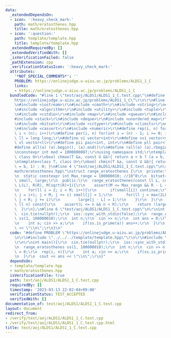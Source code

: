 ```yaml
---
data:
  _extendedDependsOn:
  - icon: ':heavy_check_mark:'
    path: math/eratosthenes.hpp
    title: math/eratosthenes.hpp
  - icon: ':question:'
    path: template/template.hpp
    title: template/template.hpp
  _extendedRequiredBy: []
  _extendedVerifiedWith: []
  _isVerificationFailed: false
  _pathExtension: cpp
  _verificationStatusIcon: ':heavy_check_mark:'
  attributes:
    '*NOT_SPECIAL_COMMENTS*': ''
    PROBLEM: https://onlinejudge.u-aizu.ac.jp/problems/ALDS1_1_C
    links:
    - https://onlinejudge.u-aizu.ac.jp/problems/ALDS1_1_C
  bundledCode: "#line 1 \"test/aoj/ALDS1/ALDS1_1_C.test.cpp\"\n#define PROBLEM \"\
    https://onlinejudge.u-aizu.ac.jp/problems/ALDS1_1_C\"\r\n\r\n#line 1 \"template/template.hpp\"\
    \n#include <iostream>\r\n#include <cmath>\r\n#include <string>\r\n#include <vector>\r\
    \n#include <algorithm>\r\n#include <utility>\r\n#include <tuple>\r\n#include <cstdint>\r\
    \n#include <cstdio>\r\n#include <map>\r\n#include <queue>\r\n#include <set>\r\n\
    #include <stack>\r\n#include <deque>\r\n#include <unordered_map>\r\n#include <unordered_set>\r\
    \n#include <bitset>\r\n#include <cctype>\r\n#include <climits>\r\n#include <functional>\r\
    \n#include <cassert>\r\n#include <numeric>\r\n#define rep(i, n) for(int i = 0;\
    \ i < (n); i++)\r\n#define per(i, n) for(int i = (n) - 1; i >= 0; i--)\r\nusing\
    \ ll = long long;\r\n#define vi vector<int>\r\n#define vvi vector<vi>\r\n#define\
    \ vl vector<ll>\r\n#define pii pair<int, int>\r\n#define pll pair<ll, ll>\r\n\
    #define all(a) (a).begin(), (a).end()\r\n#define rall(a) (a).rbegin(), (a).rend()\r\
    \nconstexpr int mod = 1000000007;\r\nusing namespace std;\r\ntemplate<class T,\
    \ class U>\r\nbool chmax(T &a, const U &b){ return a < b ? (a = b, 1) : 0; }\r\
    \ntemplate<class T, class U>\r\nbool chmin(T &a, const U &b){ return a > b ? (a\
    \ = b, 1) : 0; }\n#line 4 \"test/aoj/ALDS1/ALDS1_1_C.test.cpp\"\n\r\n#line 1 \"\
    math/eratosthenes.hpp\"\nstruct range_eratosthenes {\r\n  private:\r\n  ll L,R,M;\r\
    \n  static constexpr int Max_range = 100000010; //10^8\r\n  bitset<Max_range>\
    \ small, large;\r\n  public:\r\n  range_eratosthenes(const ll L, const ll R) :\
    \ L(L), R(R), M(sqrt(R)+1){\r\n    assert(M <= Max_range && R - L <= Max_range);\r\
    \n    for(ll i = 2; i < M; i++){\r\n      if(small[i]) continue;\r\n      for(ll\
    \ j = i+i; j < M; j += i) small[j] = 1;\r\n      for(ll j = max(2LL, (L+i-1)/i)*i;\
    \ j < R; j += i)\r\n        large[j - L] = 1;\r\n    }\r\n  }\r\n  bool is_prime(const\
    \ ll n) const{\r\n    assert(L <= n && n < R);\r\n    return !large[n - L];\r\n\
    \  }\r\n};\n#line 6 \"test/aoj/ALDS1/ALDS1_1_C.test.cpp\"\n\r\nint main(){\r\n\
    \  cin.tie(nullptr);\r\n  ios::sync_with_stdio(false);\r\n  range_eratosthenes\
    \ ss(1, 100000010);\r\n  int n;\r\n  cin >> n;\r\n  int ans = 0;\r\n  rep(i, n){\r\
    \n    int a; cin >> a;\r\n    if(ss.is_prime(a)) ans++;\r\n  }\r\n  cout << ans\
    \ << \"\\n\";\r\n}\n"
  code: "#define PROBLEM \"https://onlinejudge.u-aizu.ac.jp/problems/ALDS1_1_C\"\r\
    \n\r\n#include \"../../../template/template.hpp\"\r\n\r\n#include \"../../../math/eratosthenes.hpp\"\
    \r\n\r\nint main(){\r\n  cin.tie(nullptr);\r\n  ios::sync_with_stdio(false);\r\
    \n  range_eratosthenes ss(1, 100000010);\r\n  int n;\r\n  cin >> n;\r\n  int ans\
    \ = 0;\r\n  rep(i, n){\r\n    int a; cin >> a;\r\n    if(ss.is_prime(a)) ans++;\r\
    \n  }\r\n  cout << ans << \"\\n\";\r\n}"
  dependsOn:
  - template/template.hpp
  - math/eratosthenes.hpp
  isVerificationFile: true
  path: test/aoj/ALDS1/ALDS1_1_C.test.cpp
  requiredBy: []
  timestamp: '2023-03-13 22:02:04+09:00'
  verificationStatus: TEST_ACCEPTED
  verifiedWith: []
documentation_of: test/aoj/ALDS1/ALDS1_1_C.test.cpp
layout: document
redirect_from:
- /verify/test/aoj/ALDS1/ALDS1_1_C.test.cpp
- /verify/test/aoj/ALDS1/ALDS1_1_C.test.cpp.html
title: test/aoj/ALDS1/ALDS1_1_C.test.cpp
---
```

